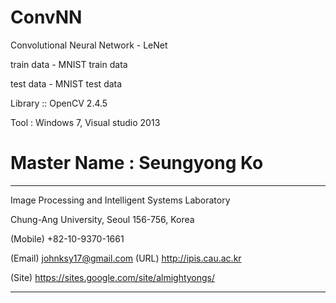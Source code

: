 # ConvNN 
Convolutional Neural Network - LeNet

train data - MNIST train data

test data - MNIST test data

Library :: OpenCV 2.4.5 

Tool : Windows 7, Visual studio 2013

# Master Name : Seungyong Ko

--------------------------------------------------------

Image Processing and Intelligent Systems Laboratory

Chung-Ang University, Seoul 156-756, Korea

(Mobile) +82-10-9370-1661

(Email) johnksy17@gmail.com (URL) http://ipis.cau.ac.kr 

(Site) https://sites.google.com/site/almightyongs/

--------------------------------------------------------

```

```
